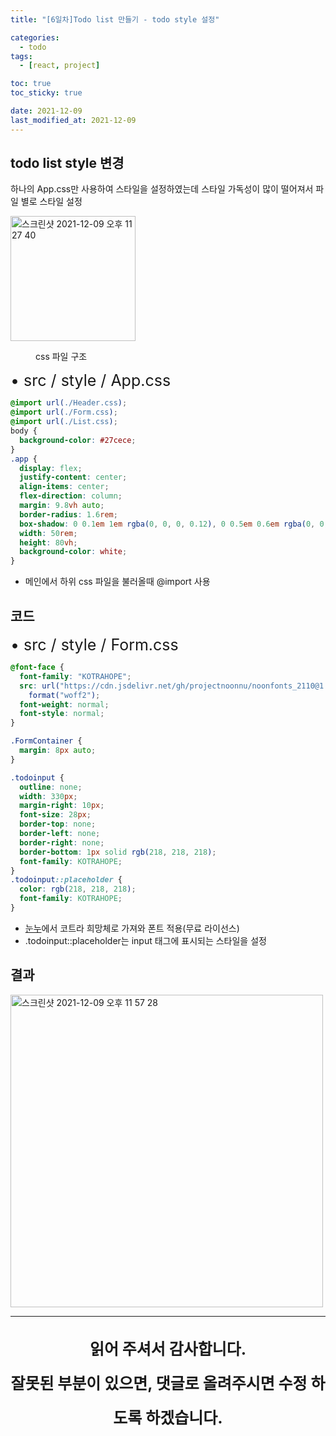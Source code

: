 ```yaml
---
title: "[6일차]Todo list 만들기 - todo style 설정"

categories:
  - todo
tags:
  - [react, project]

toc: true
toc_sticky: true

date: 2021-12-09
last_modified_at: 2021-12-09
---
```


## todo list style 변경

하나의 App.css만 사용하여 스타일을 설정하였는데 스타일 가독성이 많이 떨어져서 파일 별로 스타일 설정

<div>
<img width="200" alt="스크린샷 2021-12-09 오후 11 27 40" src="https://user-images.githubusercontent.com/44824320/145414813-75db3a1e-c625-4c78-bf29-35ac24bec1f3.png" /> <p style="margin-left:40px">css 파일 구조</p>
</div>

<div style="font-size:25px">• src / style / App.css</div>

```css
@import url(./Header.css);
@import url(./Form.css);
@import url(./List.css);
body {
  background-color: #27cece;
}
.app {
  display: flex;
  justify-content: center;
  align-items: center;
  flex-direction: column;
  margin: 9.8vh auto;
  border-radius: 1.6rem;
  box-shadow: 0 0.1em 1em rgba(0, 0, 0, 0.12), 0 0.5em 0.6em rgba(0, 0, 0, 0.24);
  width: 50rem;
  height: 80vh;
  background-color: white;
}
```

- 메인에서 하위 css 파일을 불러올때 @import 사용

## 코드

<div style="font-size:25px">• src / style / Form.css</div>

```css
@font-face {
  font-family: "KOTRAHOPE";
  src: url("https://cdn.jsdelivr.net/gh/projectnoonnu/noonfonts_2110@1.0/KOTRAHOPE.woff2")
    format("woff2");
  font-weight: normal;
  font-style: normal;
}

.FormContainer {
  margin: 8px auto;
}

.todoinput {
  outline: none;
  width: 330px;
  margin-right: 10px;
  font-size: 28px;
  border-top: none;
  border-left: none;
  border-right: none;
  border-bottom: 1px solid rgb(218, 218, 218);
  font-family: KOTRAHOPE;
}
.todoinput::placeholder {
  color: rgb(218, 218, 218);
  font-family: KOTRAHOPE;
}
```

- [눈누](https://noonnu.cc/)에서 코트라 희망체로 가져와 폰트 적용(무료 라이선스)
- .todoinput::placeholder는 input 태그에 표시되는 스타일을 설정

## 결과

<img width="500" alt="스크린샷 2021-12-09 오후 11 57 28" src="https://user-images.githubusercontent.com/44824320/145419950-885d01c6-0eea-4b18-8e5f-57f84c27b94f.png">

<hr>
  <p align="center" style="font-size:25px; font-weight:bold; line-height:2.2">
  읽어 주셔서 감사합니다. <br />
  잘못된 부분이 있으면, 댓글로 올려주시면 수정 하도록 하겠습니다.
  </p>

